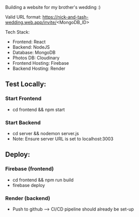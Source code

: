 Building a website for my brother's wedding :)

Valid URL format:
https://nick-and-tash-wedding.web.app/invite/<MongoDB_ID>

Tech Stack:
- Frontend: React
- Backend: NodeJS
- Database: MongoDB
- Photos DB: Cloudinary
- Frontend Hosting: Firebase
- Backend Hosting: Render

## Test Locally:
### Start Frontend
- cd frontend && npm start
### Start Backend
- cd server && nodemon server.js
- Note: Ensure server URL is set to localhost:3003

## Deploy:
### Firebase (frontend)
- cd frontend && npm run build
- firebase deploy
### Render (backend)
- Push to github --> CI/CD pipeline should already be set-up